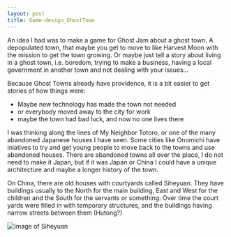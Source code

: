 ```yaml
---
layout: post
title: Game-design_GhostTown
---
```


An idea I had was to make a game for Ghost Jam about a ghost town. A depopulated town, that maybe you get to move to like Harvest Moon with the mission to get the town growing. Or maybe just tell a story about living in a ghost town, i.e. boredom, trying to make a business, having a local government in another town and not dealing with your issues...

Because Ghost Towns already have providence, it is a bit easier to get stories of how things were:
* Maybe new technology has made the town not needed
* or everybody moved away to the city for work
* maybe the town had bad luck, and now no one lives there

I was thinking along the lines of My Neighbor Totoro, or one of the many abandoned Japanese houses I have seen. Some cities like Onomichi have iniatives to try and get young people to move back to the towns and use abandoned houses. There are abandoned towns all over the place, I do not need to make it Japan, but if it was Japan or China I could have a unique architecture and maybe a longer history of the town.

On China, there are old houses with courtyards called Siheyuan. They have buildings usually to the North for the main building, East and West for the children and the South for the servants or something.
Over time the court yards were filled in with temporary structures, and the buildings having narrow streets between them (Hutong?)

![image of Siheyuan](https://www.homemesh.com.tw/uploads/images/20151026/1445829839565575.jpg)
